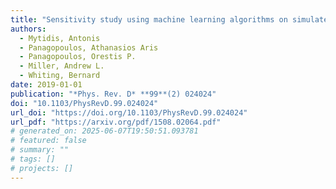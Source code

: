 ```yaml
---
title: "Sensitivity study using machine learning algorithms on simulated r-mode gravitational wave signals from newborn neutron stars"
authors:
  - Mytidis, Antonis
  - Panagopoulos, Athanasios Aris
  - Panagopoulos, Orestis P.
  - Miller, Andrew L.
  - Whiting, Bernard
date: 2019-01-01
publication: "*Phys. Rev. D* **99**(2) 024024"
doi: "10.1103/PhysRevD.99.024024"
url_doi: "https://doi.org/10.1103/PhysRevD.99.024024"
url_pdf: "https://arxiv.org/pdf/1508.02064.pdf"
# generated_on: 2025-06-07T19:50:51.093781
# featured: false
# summary: ""
# tags: []
# projects: []
---
```


